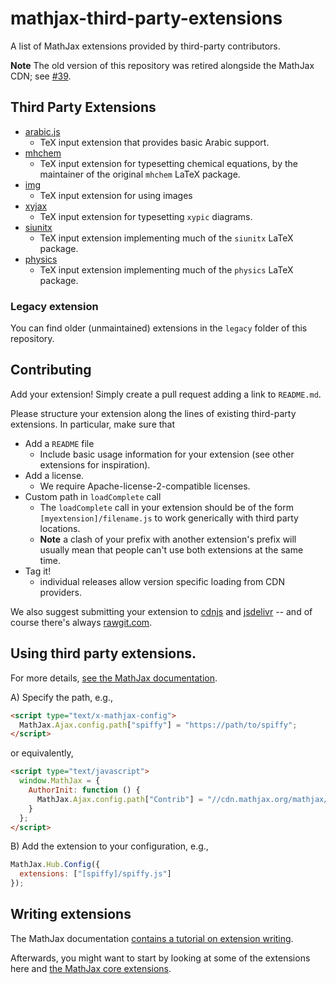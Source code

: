 mathjax-third-party-extensions
==============================

A list of MathJax extensions provided by third-party contributors.

**Note** The old version of this repository was retired alongside the MathJax CDN; see [#39](https://github.com/mathjax/MathJax-third-party-extensions/issues/39).

## Third Party Extensions

* [arabic.js](https://github.com/Edraak/arabic-mathjax-dev)
  * TeX input extension that provides basic Arabic support.
* [mhchem](https://github.com/mhchem/MathJax-mhchem)
  * TeX input extension for typesetting chemical equations, by the maintainer of the original `mhchem` LaTeX package.
* [img](https://github.com/pkra/mathjax-img)
  * TeX input extension for using images
* [xyjax](https://github.com/sonoisa/XyJax)
  * TeX input extension for typesetting `xypic` diagrams.
* [siunitx](https://github.com/burnpanck/MathJax-siunitx)
  * TeX input extension implementing much of the `siunitx` LaTeX package.
* [physics](https://github.com/ickc/MathJax-third-party-extensions/tree/gh-pages/physics)
  * TeX input extension implementing much of the `physics` LaTeX package.

### Legacy extension

You can find older (unmaintained) extensions in the `legacy` folder of this repository.

## Contributing

Add your extension! Simply create a pull request adding a link to `README.md`.

Please structure your extension along the lines of existing third-party extensions. In particular, make sure that

* Add a `README` file
  * Include basic usage information for your extension (see other extensions for inspiration).
* Add a license.
  * We require Apache-license-2-compatible licenses.
* Custom path in `loadComplete` call
  * The `loadComplete` call in your extension should be of the form `[myextension]/filename.js` to work generically with third party locations.
  * **Note** a clash of your prefix with another extension's prefix will usually mean that people can't use both extensions at the same time.
* Tag it!
  * individual releases allow version specific loading from CDN providers.

We also suggest submitting your extension to [cdnjs](https://cdnjs.com) and [jsdelivr](https://www.jsdelivr.com) -- and of course there's always [rawgit.com](https://rawgit.com).

## Using third party extensions.

For more details, [see the MathJax documentation](http://docs.mathjax.org/en/latest/options/ThirdParty.html#custom-extension-path-configuration).

A) Specify the path, e.g.,

```html
<script type="text/x-mathjax-config">
  MathJax.Ajax.config.path["spiffy"] = "https://path/to/spiffy";
</script>
```

or equivalently,

```html
<script type="text/javascript">
  window.MathJax = {
    AuthorInit: function () {
      MathJax.Ajax.config.path["Contrib"] = "//cdn.mathjax.org/mathjax/contrib";
    }
  };
</script>
```

B) Add the extension to your configuration, e.g.,

```js
MathJax.Hub.Config({
  extensions: ["[spiffy]/spiffy.js"]
});
```

## Writing extensions

The MathJax documentation [contains a tutorial on extension writing](http://docs.mathjax.org/en/latest/advanced/extension-writing.html).

Afterwards, you might want to start by looking at some of the extensions here and [the MathJax core extensions](http://github.com/mathjax/MathJax/tree/master/unpacked/extensions).
